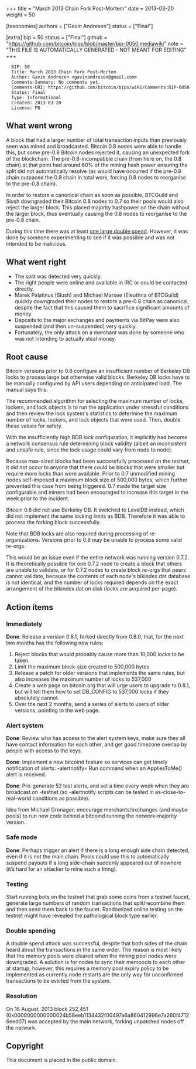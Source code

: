 
+++
title = "March 2013 Chain Fork Post-Mortem"
date = 2013-03-20
weight = 50

[taxonomies]
authors = ["Gavin Andresen"]
status = ["Final"]

[extra]
bip = 50
status = ["Final"]
github = "https://github.com/bitcoin/bips/blob/master/bip-0050.mediawiki"
note = "THIS FILE IS AUTOMATICALLY GENERATED - NOT MEANT FOR EDITING"
+++

```
  BIP: 50
  Title: March 2013 Chain Fork Post-Mortem
  Author: Gavin Andresen <gavinandresen@gmail.com>
  Comments-Summary: No comments yet.
  Comments-URI: https://github.com/bitcoin/bips/wiki/Comments:BIP-0050
  Status: Final
  Type: Informational
  Created: 2013-03-20
  License: PD
```

<h2>What went wrong</h2>

A block that had a larger number of total transaction inputs than previously seen was mined and broadcasted. Bitcoin 0.8 nodes were able to handle this, but some pre-0.8 Bitcoin nodes rejected it, causing an unexpected fork of the blockchain. The pre-0.8-incompatible chain (from here on, the 0.8 chain) at that point had around 60% of the mining hash power ensuring the split did not automatically resolve (as would have occurred if the pre-0.8 chain outpaced the 0.8 chain in total work, forcing 0.8 nodes to reorganise to the pre-0.8 chain).

In order to restore a canonical chain as soon as possible, BTCGuild and Slush downgraded their Bitcoin 0.8 nodes to 0.7 so their pools would also reject the larger block. This placed majority hashpower on the chain without the larger block, thus eventually causing the 0.8 nodes to reorganise to the pre-0.8 chain.

During this time there was at least <a href="https://bitcointalk.org/index.php?topic=152348.0" target="_blank">one large double spend</a>.  However, it was done by someone experimenting to see if it was possible and was not intended to be malicious.

<h2>What went right</h2>

*  The split was detected very quickly.
*  The right people were online and available in IRC or could be contacted directly.
*  Marek Palatinus (Slush) and Michael Marsee (Eleuthria of BTCGuild) quickly downgraded their nodes to restore a pre-0.8 chain as canonical, despite the fact that this caused them to sacrifice significant amounts of money.
*  Deposits to the major exchanges and payments via BitPay were also suspended (and then un-suspended) very quickly.
*  Fortunately, the only attack on a merchant was done by someone who was not intending to actually steal money.


<h2>Root cause</h2>

Bitcoin versions prior to 0.8 configure an insufficient number of Berkeley DB locks to process large but otherwise valid blocks. Berkeley DB locks have to be manually configured by API users depending on anticipated load. The manual says this:

The recommended algorithm for selecting the maximum number of locks, lockers, and lock objects is to run the application under stressful conditions and then review the lock system's statistics to determine the maximum number of locks, lockers, and lock objects that were used. Then, double these values for safety.


With the insufficiently high BDB lock configuration, it implicitly had become a network consensus rule determining block validity (albeit an inconsistent and unsafe rule, since the lock usage could vary from node to node).

Because max-sized blocks had been successfully processed on the testnet, it did not occur to anyone that there could be blocks that were smaller but require more locks than were available. Prior to 0.7 unmodified mining nodes self-imposed a maximum block size of 500,000 bytes, which further prevented this case from being triggered. 0.7 made the target size configurable and miners had been encouraged to increase this target in the week prior to the incident.

Bitcoin 0.8 did not use Berkeley DB. It switched to LevelDB instead, which did not implement the same locking limits as BDB. Therefore it was able to process the forking block successfully.

Note that BDB locks are also required during processing of re-organizations. Versions prior to 0.8 may be unable to process some valid re-orgs.

This would be an issue even if the entire network was running version 0.7.2. It is theoretically possible for one 0.7.2 node to create a block that others are unable to validate, or for 0.7.2 nodes to create block re-orgs that peers cannot validate, because the contents of each node's blkindex.dat database is not identical, and the number of locks required depends on the exact arrangement of the blkindex.dat on disk (locks are acquired per-page).

<h2>Action items</h2>


<h3>Immediately</h3>


**Done**: Release a version 0.8.1, forked directly from 0.8.0, that, for the next two months has the following new rules:
1.  Reject blocks that would probably cause more than 10,000 locks to be taken.
1.  Limit the maximum block-size created to 500,000 bytes
1.  Release a patch for older versions that implements the same rules, but also increases the maximum number of locks to 537,000
1.  Create a web page on bitcoin.org that will urge users to upgrade to 0.8.1, but will tell them how to set DB_CONFIG to 537,000 locks if they absolutely cannot.
1.  Over the next 2 months, send a series of alerts to users of older versions, pointing to the web page.


<h3>Alert system</h3>


**Done**: Review who has access to the alert system keys, make sure they all have contact information for each other, and get good timezone overlap by people with access to the keys.

**Done**: Implement a new bitcoind feature so services can get timely notification of alerts:  -alertnotify=<command>   Run command when an AppliesToMe() alert is received.

**Done**: Pre-generate 52 test alerts, and set a time every week when they are broadcast on -testnet (so -alertnotify scripts can be tested in as-close-to-real-world conditions as possible).

Idea from Michael Gronager: encourage merchants/exchanges (and maybe pools) to run new code behind a bitcoind running the network-majority version.

<h3>Safe mode</h3>


**Done**: Perhaps trigger an alert if there is a long enough side chain detected, even if it is not the main chain. Pools could use this to automatically suspend payouts if a long side-chain suddenly appeared out of nowhere (it’s hard for an attacker to mine such a thing).

<h3>Testing</h3>


Start running bots on the testnet that grab some coins from a testnet faucet, generate large numbers of random transactions that split/recombine them and then send them back to the faucet. Randomized online testing on the testnet might have revealed the pathological block type earlier.

<h3>Double spending</h3>


A double spend attack was successful, despite that both sides of the chain heard about the transactions in the same order. The reason is most likely that the memory pools were cleared when the mining pool nodes were downgraded. A solution is for nodes to sync their mempools to each other at startup, however, this requires a memory pool expiry policy to be implemented as currently node restarts are the only way for unconfirmed transactions to be evicted from the system.

<h3>Resolution</h3>


On 16 August, 2013 block 252,451 (0x0000000000000024b58eeb1134432f00497a6a860412996e7a260f47126eed07) was accepted by the main network, forking unpatched nodes off the network.

<h2>Copyright</h2>


This document is placed in the public domain.
